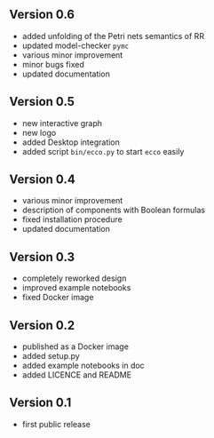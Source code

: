 ## Version 0.6

 * added unfolding of the Petri nets semantics of RR
 * updated model-checker `pymc`
 * various minor improvement
 * minor bugs fixed
 * updated documentation

## Version 0.5

 * new interactive graph
 * new logo
 * added Desktop integration
 * added script `bin/ecco.py` to start `ecco` easily

## Version 0.4

 * various minor improvement
 * description of components with Boolean formulas
 * fixed installation procedure
 * updated documentation 

## Version 0.3

 * completely reworked design
 * improved example notebooks
 * fixed Docker image

## Version 0.2

 * published as a Docker image
 * added setup.py
 * added example notebooks in doc
 * added LICENCE and README

## Version 0.1

 * first public release
